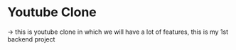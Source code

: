 # Youtube Clone
-> this is youtube clone in which we will have a lot of features, this is my 1st backend project